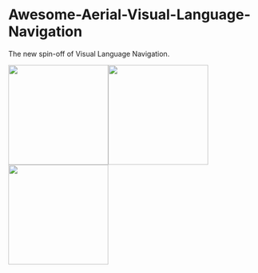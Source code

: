 # Awesome-Aerial-Visual-Language-Navigation
The new spin-off of Visual Language Navigation.

<img src="https://github.com/user-attachments/assets/a202973c-86cc-4b6b-9b41-1567c91587f8" height="200" /><img src="https://github.com/user-attachments/assets/b1897bca-a7c1-43d6-a9ce-95c8f1a1b7ce" height="200" /><img src="https://github.com/user-attachments/assets/cd307765-6cad-4d70-a624-559a339beebd" height="200" />
